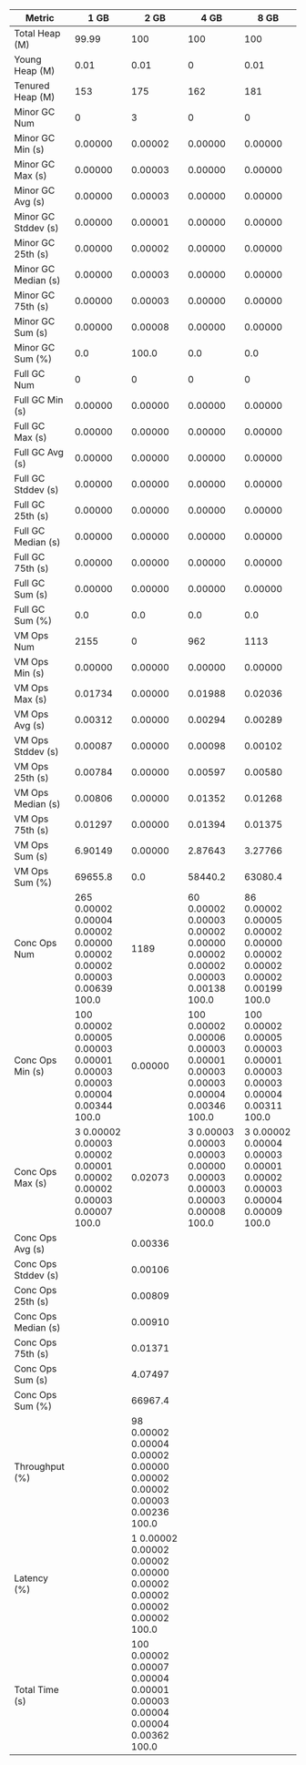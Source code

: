 | Metric | 1 GB | 2 GB | 4 GB | 8 GB |
|------|----|----|----|----|
| Total Heap (M) | 99.99 | 100 | 100 | 100 |
| Young Heap (M) | 0.01 | 0.01 | 0 | 0.01 |
| Tenured Heap (M) | 153 | 175 | 162 | 181 |
| Minor GC Num | 0 | 3 | 0 | 0 |
| Minor GC Min (s) | 0.00000 | 0.00002 | 0.00000 | 0.00000 |
| Minor GC Max (s) | 0.00000 | 0.00003 | 0.00000 | 0.00000 |
| Minor GC Avg (s) | 0.00000 | 0.00003 | 0.00000 | 0.00000 |
| Minor GC Stddev (s) | 0.00000 | 0.00001 | 0.00000 | 0.00000 |
| Minor GC 25th (s) | 0.00000 | 0.00002 | 0.00000 | 0.00000 |
| Minor GC Median (s) | 0.00000 | 0.00003 | 0.00000 | 0.00000 |
| Minor GC 75th (s) | 0.00000 | 0.00003 | 0.00000 | 0.00000 |
| Minor GC Sum (s) | 0.00000 | 0.00008 | 0.00000 | 0.00000 |
| Minor GC Sum (%) | 0.0 | 100.0 | 0.0 | 0.0 |
| Full GC Num | 0 | 0 | 0 | 0 |
| Full GC Min (s) | 0.00000 | 0.00000 | 0.00000 | 0.00000 |
| Full GC Max (s) | 0.00000 | 0.00000 | 0.00000 | 0.00000 |
| Full GC Avg (s) | 0.00000 | 0.00000 | 0.00000 | 0.00000 |
| Full GC Stddev (s) | 0.00000 | 0.00000 | 0.00000 | 0.00000 |
| Full GC 25th (s) | 0.00000 | 0.00000 | 0.00000 | 0.00000 |
| Full GC Median (s) | 0.00000 | 0.00000 | 0.00000 | 0.00000 |
| Full GC 75th (s) | 0.00000 | 0.00000 | 0.00000 | 0.00000 |
| Full GC Sum (s) | 0.00000 | 0.00000 | 0.00000 | 0.00000 |
| Full GC Sum (%) | 0.0 | 0.0 | 0.0 | 0.0 |
| VM Ops Num | 2155 | 0 | 962 | 1113 |
| VM Ops Min (s) | 0.00000 | 0.00000 | 0.00000 | 0.00000 |
| VM Ops Max (s) | 0.01734 | 0.00000 | 0.01988 | 0.02036 |
| VM Ops Avg (s) | 0.00312 | 0.00000 | 0.00294 | 0.00289 |
| VM Ops Stddev (s) | 0.00087 | 0.00000 | 0.00098 | 0.00102 |
| VM Ops 25th (s) | 0.00784 | 0.00000 | 0.00597 | 0.00580 |
| VM Ops Median (s) | 0.00806 | 0.00000 | 0.01352 | 0.01268 |
| VM Ops 75th (s) | 0.01297 | 0.00000 | 0.01394 | 0.01375 |
| VM Ops Sum (s) | 6.90149 | 0.00000 | 2.87643 | 3.27766 |
| VM Ops Sum (%) | 69655.8 | 0.0 | 58440.2 | 63080.4 |
| Conc Ops Num | 265	0.00002	0.00004	0.00002	0.00000	0.00002	0.00002	0.00003	0.00639	100.0 | 1189 | 60	0.00002	0.00003	0.00002	0.00000	0.00002	0.00002	0.00003	0.00138	100.0 | 86	0.00002	0.00005	0.00002	0.00000	0.00002	0.00002	0.00002	0.00199	100.0 |
| Conc Ops Min (s) | 100	0.00002	0.00005	0.00003	0.00001	0.00003	0.00003	0.00004	0.00344	100.0 | 0.00000 | 100	0.00002	0.00006	0.00003	0.00001	0.00003	0.00003	0.00004	0.00346	100.0 | 100	0.00002	0.00005	0.00003	0.00001	0.00003	0.00003	0.00004	0.00311	100.0 |
| Conc Ops Max (s) | 3	0.00002	0.00003	0.00002	0.00001	0.00002	0.00002	0.00003	0.00007	100.0 | 0.02073 | 3	0.00003	0.00003	0.00003	0.00000	0.00003	0.00003	0.00003	0.00008	100.0 | 3	0.00002	0.00004	0.00003	0.00001	0.00002	0.00003	0.00004	0.00009	100.0 |
| Conc Ops Avg (s) |  | 0.00336 |  |  |
| Conc Ops Stddev (s) |  | 0.00106 |  |  |
| Conc Ops 25th (s) |  | 0.00809 |  |  |
| Conc Ops Median (s) |  | 0.00910 |  |  |
| Conc Ops 75th (s) |  | 0.01371 |  |  |
| Conc Ops Sum (s) |  | 4.07497 |  |  |
| Conc Ops Sum (%) |  | 66967.4 |  |  |
| Throughput (%) |  | 98	0.00002	0.00004	0.00002	0.00000	0.00002	0.00002	0.00003	0.00236	100.0 |  |  |
| Latency (%) |  | 1	0.00002	0.00002	0.00002	0.00000	0.00002	0.00002	0.00002	0.00002	100.0 |  |  |
| Total Time (s) |  | 100	0.00002	0.00007	0.00004	0.00001	0.00003	0.00004	0.00004	0.00362	100.0 |  |  |
